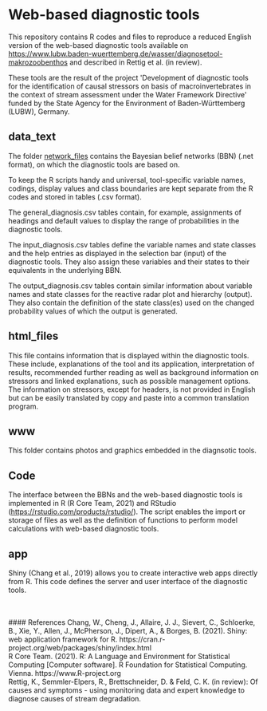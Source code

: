 # Web-based diagnostic tools

This repository contains R codes and files to reproduce a reduced English version of the web-based diagnostic tools available on https://www.lubw.baden-wuerttemberg.de/wasser/diagnosetool-makrozoobenthos and described in Rettig et al. (in review).

These tools are the result of the project 'Development of diagnostic tools for the identification of causal stressors on basis of macroinvertebrates in the context of stream assessment under the Water Framework Directive' funded by the State Agency for the Environment of Baden-Württemberg (LUBW), Germany. 

## data_text
The folder [network_files](https://github.com/katharinarettig/diagnostic_tools/tree/main/data_text/network_files) contains the Bayesian belief networks (BBN) (.net format), on which the diagnostic tools are based on.

To keep the R scripts handy and universal, tool-specific variable names, codings, display values and class boundaries are kept separate from the R codes and stored in tables (.csv format).

The general_diagnosis.csv tables contain, for example, assignments of headings and default values to display the range of probabilities in the diagnostic tools. 

The input_diagnosis.csv tables define the variable names and state classes and the help entries as displayed in the selection bar (input) of the diagnostic tools. They also assign these variables and their states to their equivalents in the underlying BBN. 

The output_diagnosis.csv tables contain similar information about variable names and state classes for the reactive radar plot and hierarchy (output). They also contain the definition of the state class(es) used on the changed probability values of which the output is generated.

## html_files
This file contains information that is displayed within the diagnostic tools. These include, explanations of the tool and its application, interpretation of results, recommended further reading as well as background information on stressors and linked explanations, such as possible management options. The information on stressors, except for headers, is not provided in English but can be easily translated by copy and paste into a common translation program.

## www
This folder contains photos and graphics embedded in the diagnsotic tools.

## Code
The interface between the BBNs and the web-based diagnostic tools is implemented in R (R Core Team, 2021) and RStudio (https://rstudio.com/products/rstudio/). The script enables the import or storage of files as well as the definition of functions to perform model calculations with web-based diagnostic tools.

## app
Shiny (Chang et al., 2019) allows you to create interactive web apps directly from R. This code defines the server and user interface of the diagnostic tools.

<br>
<br>
#### References
Chang, W., Cheng, J., Allaire, J. J., Sievert, C., Schloerke, B., Xie, Y., Allen, J., McPherson, J., Dipert, A., & Borges, B. (2021). Shiny: web application framework for R. https://cran.r-project.org/web/packages/shiny/index.html <br>
R Core Team. (2021). R: A Language and Environment for Statistical Computing [Computer software]. R Foundation for Statistical Computing. Vienna. https://www.R-project.org <br>
Rettig, K., Semmler-Elpers, R., Brettschneider, D. & Feld, C. K. (in review): Of causes and symptoms - using monitoring data and expert knowledge to diagnose causes of stream degradation.
